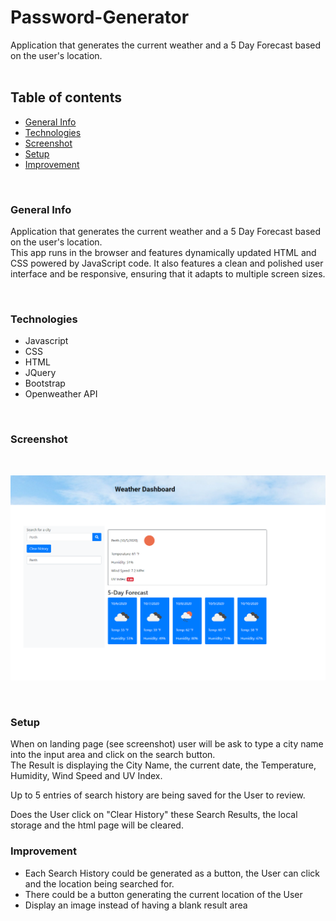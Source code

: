 # Password-Generator
Application that generates the current weather and a 5 Day Forecast based on the user's location. 
<br>
<br>
## Table of contents
* [General Info](#General-Info)
* [Technologies](#Technologies)
* [Screenshot](#Screenshot)
* [Setup](#Setup)
* [Improvement](#Improvement)



<br>


### General Info

Application that generates the current weather and a 5 Day Forecast based on the user's location.  
This app runs in the browser and features dynamically updated HTML and CSS powered by JavaScript code. It also features a clean and polished user interface and be responsive, ensuring that it adapts to multiple screen sizes.



<br>


### Technologies
<ul>
<li>Javascript
<li>CSS
<li>HTML
<li>JQuery
<li>Bootstrap
<li>Openweather API
</ul>


<br>

### Screenshot 

<br>

![Weather Dashboard](./Screenshot.png)

<br>

### Setup

When on landing page (see screenshot) user will be ask to type a city name into the input area and click on the search button.
<br>
The Result is displaying the City Name, the current date, the Temperature, Humidity, Wind Speed and UV Index.
<br>

Up to 5 entries of search history are being saved for the User to review.

Does the User click on "Clear History" these Search Results, the local storage and the html page will be cleared.

### Improvement

* Each Search History could be generated as a button, the User can click and the location being searched for.
* There could be a button generating the current location of the User
* Display an image instead of having a blank result area

